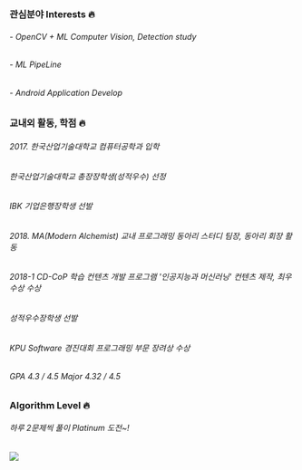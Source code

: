 ### 관심분야 Interests 🔥

###### - OpenCV + ML Computer Vision, Detection study
###### - ML PipeLine
###### - Android Application Develop

### 교내외 활동, 학점 🔥
###### 2017. 한국산업기술대학교 컴퓨터공학과 입학
###### 한국산업기술대학교 총장장학생(성적우수) 선정
###### IBK 기업은행장학생 선발

###### 2018. MA(Modern Alchemist) 교내 프로그래밍 동아리 스터디 팀장, 동아리 회장 활동
###### 2018-1 CD-CoP 학습 컨텐츠 개발 프로그램 '인공지능과 머신러닝' 컨텐츠 제작, 최우수상 수상
###### 성적우수장학생 선발
###### KPU Software 경진대회 프로그래밍 부문 장려상 수상

###### GPA 4.3 / 4.5 Major 4.32 / 4.5


###  Algorithm Level 🔥
###### 하루 2문제씩 풀이 Platinum 도전~!
<a href="https://solved.ac/free_minkya">
  <img align="center" src="http://mazassumnida.wtf/api/v2/generate_badge?boj=free_minkya" />
</a>
